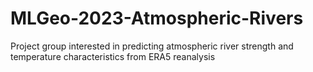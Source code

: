 # MLGeo-2023-Atmospheric-Rivers
Project group interested in predicting atmospheric river strength and temperature characteristics from ERA5 reanalysis
